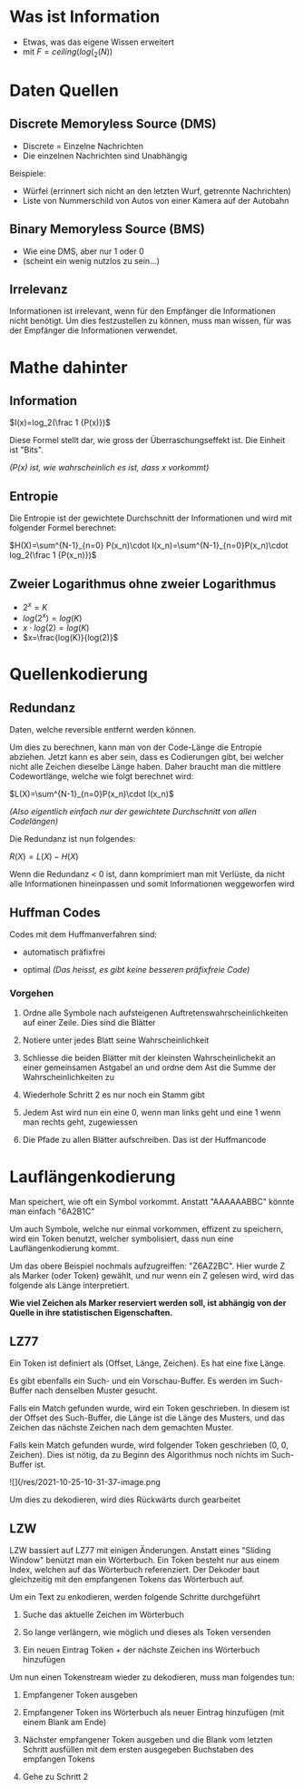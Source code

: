 # Was ist Information

- Etwas, was das eigene Wissen erweitert
- mit $F=ceiling(log(_2(N))$

# Daten Quellen

## Discrete Memoryless Source (DMS)

- Discrete = Einzelne Nachrichten
- Die einzelnen Nachrichten sind Unabhängig

Beispiele:

- Würfel (errinnert sich nicht an den letzten Wurf, getrennte Nachrichten)
- Liste von Nummerschild von Autos von einer Kamera auf der Autobahn

## Binary Memoryless Source (BMS)

- Wie eine DMS, aber nur 1 oder 0
- (scheint ein wenig nutzlos zu sein…)

## Irrelevanz

Informationen ist irrelevant, wenn für den Empfänger die Informationen nicht benötigt. Um dies festzustellen zu können, muss man wissen, für was der Empfänger die Informationen verwendet.

# Mathe dahinter

## Information

$I(x)=log_2(\frac 1 {P(x)})$

Diese Formel stellt dar, wie gross der Überraschungseffekt ist. Die Einheit ist "Bits". 

*($P(x)$ ist, wie wahrscheinlich es ist, dass x vorkommt)*

## Entropie

Die Entropie ist der gewichtete Durchschnitt der Informationen und wird mit folgender Formel berechnet:

$H(X)=\sum^{N-1}_{n=0} P(x_n)\cdot I(x_n)=\sum^{N-1}_{n=0}P(x_n)\cdot log_2(\frac 1 {P(x_n)})$

## Zweier Logarithmus ohne zweier Logarithmus

- $2^x=K$
- $log(2^x)=log(K)$
- $x\cdot log(2)=log(K)$
- $x=\frac{log(K)}{log(2)}$

# Quellenkodierung

## Redundanz

Daten, welche reversible entfernt werden können. 

Um dies zu berechnen, kann man von der Code-Länge die Entropie abziehen. Jetzt kann es aber sein, dass es Codierungen gibt, bei welcher nicht alle Zeichen dieselbe Länge haben. Daher braucht man die mittlere Codewortlänge, welche wie folgt berechnet wird:

$L(X)=\sum^{N-1}_{n=0}P(x_n)\cdot l(x_n)$

*(Also eigentlich einfach nur der gewichtete Durchschnitt von allen Codelängen)*

Die Redundanz ist nun folgendes:

$R(X)=L(X)-H(X)$

Wenn die Redundanz < 0 ist, dann komprimiert man mit Verlüste, da nicht alle Informationen hineinpassen und somit Informationen weggeworfen wird

## Huffman Codes

Codes mit dem Huffmanverfahren sind:

- automatisch präfixfrei

- optimal *(Das heisst, es gibt keine besseren präfixfreie Code)*

### Vorgehen

1. Ordne alle Symbole nach aufsteigenen Auftretenswahrscheinlichkeiten auf einer Zeile. Dies sind die Blätter

2. Notiere unter jedes Blatt seine Wahrscheinlichkeit

3. Schliesse die beiden Blätter mit der kleinsten Wahrscheinlichekit an einer gemeinsamen Astgabel an und ordne dem Ast die Summe der Wahrscheinlichkeiten zu

4. Wiederhole Schritt 2 es nur noch ein Stamm gibt

5. Jedem Ast wird nun ein eine 0, wenn man links geht und eine 1 wenn man rechts geht, zugewiessen

6. Die Pfade zu allen Blätter aufschreiben. Das ist der Huffmancode

# Lauflängenkodierung

Man speichert, wie oft ein Symbol vorkommt. Anstatt "AAAAAABBC" könnte man einfach "6A2B1C"

Um auch Symbole, welche nur einmal vorkommen, effizent zu speichern, wird ein Token benutzt, welcher symbolisiert, dass nun eine Lauflängenkodierung kommt.

Um das obere Beispiel nochmals aufzugreiffen: "Z6AZ2BC". Hier wurde Z als Marker (oder Token) gewählt, und nur wenn ein Z gelesen wird, wird das folgende als Länge interpretiert.

**Wie viel Zeichen als Marker reserviert werden soll, ist abhängig von der Quelle in ihre statistischen Eigenschaften.**

## LZ77

Ein Token ist definiert als (Offset, Länge, Zeichen). Es hat eine fixe Länge.

Es gibt ebenfalls ein Such- und ein Vorschau-Buffer. Es werden im Such-Buffer nach denselben Muster gesucht.

Falls ein Match gefunden wurde, wird ein Token geschrieben. In diesem ist der Offset des Such-Buffer, die Länge ist die Länge des Musters, und das Zeichen das nächste Zeichen nach dem gemachten Muster.

Falls kein Match gefunden wurde, wird folgender Token geschrieben (0, 0, Zeichen). Dies ist nötig, da zu Beginn des Algorithmus noch nichts im Such-Buffer ist.

![](/res/2021-10-25-10-31-37-image.png

Um dies zu dekodieren, wird dies Rückwärts durch gearbeitet

## LZW

LZW bassiert auf LZ77 mit einigen Änderungen. Anstatt eines "Sliding Window" benützt man ein Wörterbuch. Ein Token besteht nur aus einem Index, welchen auf das Wörterbuch referenziert. Der Dekoder baut gleichzeitig mit den empfangenen Tokens das Wörterbuch auf.

Um ein Text zu enkodieren, werden folgende Schritte durchgeführt

1. Suche das aktuelle Zeichen im Wörterbuch

2. So lange verlängern, wie möglich und dieses als Token versenden

3. Ein neuen Eintrag Token + der nächste Zeichen ins Wörterbuch hinzufügen

Um nun einen Tokenstream wieder zu dekodieren, muss man folgendes tun:

1. Empfangener Token ausgeben

2. Empfangener Token ins Wörterbuch als neuer Eintrag hinzufügen (mit einem Blank am Ende)

3. Nächster empfangener Token ausgeben und die Blank vom letzten Schritt ausfüllen mit dem ersten ausgegeben Buchstaben des empfangen Tokens

4. Gehe zu Schritt 2